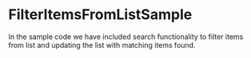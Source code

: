 # FilterItemsFromListSample
In the sample code we have included search functionality to filter items from list and updating the list with matching items found.
